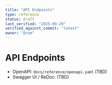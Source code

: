 ```yaml
---
title: "API Endpoints"
type: reference
status: draft
last_verified: "2025-09-29"
verified_against_commit: "latest"
owner: "@rom"
---
```


# API Endpoints

- OpenAPI: `docs/reference/openapi.yaml` (TBD)
- Swagger UI / ReDoc: (TBD)
